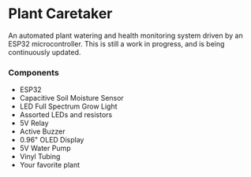 # Plant Caretaker

An automated plant watering and health monitoring system driven by an ESP32 microcontroller. This is still a work in progress, and is being continuously updated.

### Components
- ESP32
- Capacitive Soil Moisture Sensor
- LED Full Spectrum Grow Light
- Assorted LEDs and resistors
- 5V Relay
- Active Buzzer
- 0.96" OLED Display
- 5V Water Pump
- Vinyl Tubing
- Your favorite plant
